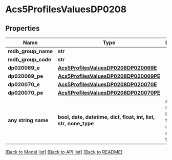 # Acs5ProfilesValuesDP0208


## Properties
Name | Type | Description | Notes
------------ | ------------- | ------------- | -------------
**mdb_group_name** | **str** |  | 
**mdb_group_code** | **str** |  | 
**dp020069_e** | [**Acs5ProfilesValuesDP0208DP020069E**](Acs5ProfilesValuesDP0208DP020069E.md) |  | 
**dp020069_pe** | [**Acs5ProfilesValuesDP0208DP020069PE**](Acs5ProfilesValuesDP0208DP020069PE.md) |  | 
**dp020070_e** | [**Acs5ProfilesValuesDP0208DP020070E**](Acs5ProfilesValuesDP0208DP020070E.md) |  | 
**dp020070_pe** | [**Acs5ProfilesValuesDP0208DP020070PE**](Acs5ProfilesValuesDP0208DP020070PE.md) |  | 
**any string name** | **bool, date, datetime, dict, float, int, list, str, none_type** | any string name can be used but the value must be the correct type | [optional]

[[Back to Model list]](../README.md#documentation-for-models) [[Back to API list]](../README.md#documentation-for-api-endpoints) [[Back to README]](../README.md)


